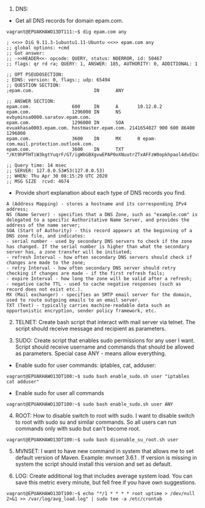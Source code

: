 1) DNS:
- Get all DNS records for domain epam.com. 
```
vagrant@EPUAKHAWO13DT111:~$ dig epam.com any

; <<>> DiG 9.11.3-1ubuntu1.11-Ubuntu <<>> epam.com any
;; global options: +cmd
;; Got answer:
;; ->>HEADER<<- opcode: QUERY, status: NOERROR, id: 50467
;; flags: qr rd ra; QUERY: 1, ANSWER: 185, AUTHORITY: 0, ADDITIONAL: 1

;; OPT PSEUDOSECTION:
; EDNS: version: 0, flags:; udp: 65494
;; QUESTION SECTION:
;epam.com.                      IN      ANY

;; ANSWER SECTION:
epam.com.               600     IN      A       10.12.0.2
epam.com.               1296000 IN      NS      evbyminsa0000.saratov.epam.com.
epam.com.               1296000 IN      SOA     evuakhasa0003.epam.com. hostmaster.epam.com. 2141654027 900 600 86400 1296000
epam.com.               3600    IN      MX      0 epam-com.mail.protection.outlook.com.
epam.com.               3600    IN      TXT     "/Kt9hPTHTiW3kgtYuqrF/GT/igWbGBXgvwEPAP0oXNuutrZTxAFFzW0opkhpaol4dvEQvxuPY46tQVFte5zFhQ=="

;; Query time: 14 msec
;; SERVER: 127.0.0.53#53(127.0.0.53)
;; WHEN: Thu Apr 30 08:15:29 UTC 2020
;; MSG SIZE  rcvd: 4674
```
- Provide short explanation about each type of DNS records you find.
```
A (Address Mapping) - stores a hostname and its corresponding IPv4 address;
NS (Name Server) - specifies that a DNS Zone, such as "example.com" is delegated to a specific Authoritative Name Server, and provides the address of the name server;
SOA (Start of Authority) - this record appears at the beginning of a DNS zone file, and indicates:
- serial number - used by secondary DNS servers to check if the zone has changed. If the serial number is higher than what the secondary server has, a zone transfer will be initiated;
- refresh Interval - how often secondary DNS servers should check if changes are made to the zone;
- retry Interval - how often secondary DNS server should retry checking if changes are made - if the first refresh fails;
- expire Interval - how long the zone will be valid after a refresh;
- negative cache TTL - used to cache negative responses (such as record does not exist etc.).
MX (Mail exchanger) - specifies an SMTP email server for the domain, used to route outgoing emails to an email server.
TXT (Text) - typically carries machine-readable data such as opportunistic encryption, sender policy framework, etc.
```
2) TELNET: 
Create bash script that interact with mail server via telnet. The script should receive message and recipient as parameters.

3) SUDO: Create script that enables sudo permissions for any user I want. Script should receive username and commands that should be allowed as parameters. Special case ANY - means allow everything.
- Enable sudo for user commands: iptables, cat, adduser:
```
vagrant@EPUAKHAWO13DT100:~$ sudo bash enable_sudo.sh user "iptables cat adduser"
```
- Enable sudo for user all commands
```
vagrant@EPUAKHAWO13DT100:~$ sudo bash enable_sudo.sh user ANY
```
4) ROOT: How to disable switch to root with sudo. I want to disable switch to root with sudo su and similar commands. So all users can run commands only with sudo but can't become root.
```
vagrant@EPUAKHAWO13DT100:~$ sudo bash disenable_su_root.sh user
```
5) MVNSET: I want to have new command in system that allows me to set default version of Maven. Example: mvnset 3.6.1 . If version is missing in system the script should install this version and set as default.

6) LOG: Create additional log that includes average system load. You can save this metric every minute, but fell free if you have own suggestions.
```
vagrant@EPUAKHAWO13DT100:~$ echo "*/1 * * * * root uptime > /dev/null 2>&1 >> /var/log/avg_load.log" | sudo tee -a /etc/crontab
```

